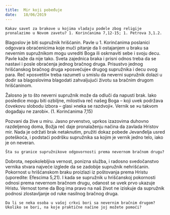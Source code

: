 ```yaml
---
title:  Mir koji pobeđuje
date:   18/06/2019
---
```


`Kakav savet za brakove u kojima vladaju podele zbog religije pronalazimo u Novom zavetu? 1. Korinćanima 7,12-15; 1. Petrova 3,1.2.`

Blagoslov je biti supružnik hrišćanin. Pavle u 1. Korinćanima poslanici odgovara obraćenicima koje muči pitanje da li ostajanjem u braku sa nevernim supružnikom mogu uvrediti Boga ili oskrnaviti sebe i svoju decu. Pavle kaže da nije tako. Sveta zajednica braka i prisni odnos treba da se nastavi i posle obraćenja jednog bračnog druga. Prisustvo jednog hrišćanskog bračnog druga »posvećuje« drugog supružnika i decu ovog para. Reč »posvetiti« treba razumeti u smislu da neverni supružnik dolazi u dodir sa blagoslovima blagodati zahvaljujući životu sa bračnim drugom hrišćaninom.

Žalosno je to što neverni supružnik može da odluči da napusti brak. Iako posledice mogu biti ozbiljne, milostiva reč našeg Boga – koji uvek podržava čovekovu slobodu izbora – glasi »neka se razdvoji«. Vernik se »u takvom događaju ne zarobi«. (1. Korinćanima 7,15)

Pozvani da žive u miru. Jasno prvenstvo, uprkos izazovima duhovno razdeljenog doma, Božja reč daje pronalaženju načina da zavlada Hristov mir. Nada je održati brak netaknutim, pružiti dokaz pobede Jevanđelja usred poteškoća, i podstaći podršku supružnika sa kojim je vernik jedno telo, iako je on neveran.

`Šta su granice supružnikove odgovornosti prema nevernom bračnom drugu?`

Dobrota, nepokolebljiva vernost, ponizna služba, i radosno svedočanstvo vernika stvara najveće izglede da se zadobije supružnik nehrišćanin. Pokornost u hrišćanskom braku proizlazi iz poštovanja prema Hristu (uporedite: Efescima 5,21). I kada se supružnik u hrišćanskoj pokornosti odnosi prema nevernom bračnom drugu, odanost se uvek prvo ukazuje Hristu. Vernost tome da Bog ima pravo na naš život ne iziskuje da supružnik podnosi zlostavljanje od ruke nasilnog bračnog druga.

`Da li se neka osoba u vašoj crkvi bori sa nevernim bračnim drugom? Ukoliko se bori, na koje praktične načine joj možete pomoći?`

